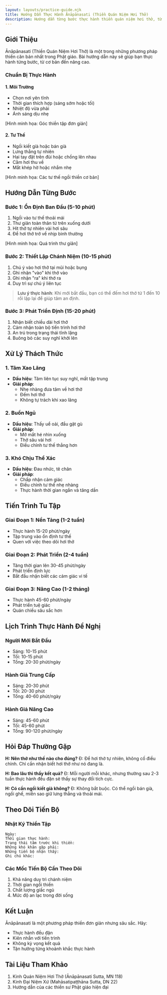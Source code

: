 ```yaml
---
layout: layouts/practice-guide.njk
title: Hướng Dẫn Thực Hành Ānāpānasati (Thiền Quán Niệm Hơi Thở)
description: Hướng dẫn từng bước thực hành thiền quán niệm hơi thở, từ cơ bản đến nâng cao
---
```


## Giới Thiệu

Ānāpānasati (Thiền Quán Niệm Hơi Thở) là một trong những phương pháp thiền căn bản nhất trong Phật giáo. Bài hướng dẫn này sẽ giúp bạn thực hành từng bước, từ cơ bản đến nâng cao.

### Chuẩn Bị Thực Hành

#### 1. Môi Trường
- Chọn nơi yên tĩnh
- Thời gian thích hợp (sáng sớm hoặc tối)
- Nhiệt độ vừa phải
- Ánh sáng dịu nhẹ

[Hình minh họa: Góc thiền tập đơn giản]

#### 2. Tư Thế
- Ngồi kiết già hoặc bán già
- Lưng thẳng tự nhiên
- Hai tay đặt trên đùi hoặc chồng lên nhau
- Cằm hơi thu về
- Mắt khép hờ hoặc nhắm nhẹ

[Hình minh họa: Các tư thế ngồi thiền cơ bản]

## Hướng Dẫn Từng Bước

### Bước 1: Ổn Định Ban Đầu (5-10 phút)
1. Ngồi vào tư thế thoải mái
2. Thư giãn toàn thân từ trên xuống dưới
3. Hít thở tự nhiên vài hơi sâu
4. Để hơi thở trở về nhịp bình thường

[Hình minh họa: Quá trình thư giãn]

### Bước 2: Thiết Lập Chánh Niệm (10-15 phút)
1. Chú ý vào hơi thở tại mũi hoặc bụng
2. Ghi nhận "vào" khi thở vào
3. Ghi nhận "ra" khi thở ra
4. Duy trì sự chú ý liên tục

> **Lưu ý thực hành**: Khi mới bắt đầu, bạn có thể đếm hơi thở từ 1 đến 10 rồi lặp lại để giúp tâm an định.

### Bước 3: Phát Triển Định (15-20 phút)
1. Nhận biết chiều dài hơi thở
2. Cảm nhận toàn bộ tiến trình hơi thở
3. An trú trong trạng thái tĩnh lặng
4. Buông bỏ các suy nghĩ khởi lên

## Xử Lý Thách Thức

### 1. Tâm Xao Lãng
- **Dấu hiệu**: Tâm liên tục suy nghĩ, mất tập trung
- **Giải pháp**: 
  - Nhẹ nhàng đưa tâm về hơi thở
  - Đếm hơi thở
  - Không tự trách khi xao lãng

### 2. Buồn Ngủ
- **Dấu hiệu**: Thấy uể oải, đầu gật gù
- **Giải pháp**:
  - Mở mắt hé nhìn xuống
  - Thở sâu vài hơi
  - Điều chỉnh tư thế thẳng hơn

### 3. Khó Chịu Thể Xác
- **Dấu hiệu**: Đau nhức, tê chân
- **Giải pháp**:
  - Chấp nhận cảm giác
  - Điều chỉnh tư thế nhẹ nhàng
  - Thực hành thời gian ngắn và tăng dần

## Tiến Trình Tu Tập

### Giai Đoạn 1: Nền Tảng (1-2 tuần)
- Thực hành 15-20 phút/ngày
- Tập trung vào ổn định tư thế
- Quen với việc theo dõi hơi thở

### Giai Đoạn 2: Phát Triển (2-4 tuần)
- Tăng thời gian lên 30-45 phút/ngày
- Phát triển định lực
- Bắt đầu nhận biết các cảm giác vi tế

### Giai Đoạn 3: Nâng Cao (1-2 tháng)
- Thực hành 45-60 phút/ngày
- Phát triển tuệ giác
- Quán chiếu sâu sắc hơn

## Lịch Trình Thực Hành Đề Nghị

### Người Mới Bắt Đầu
- Sáng: 10-15 phút
- Tối: 10-15 phút
- Tổng: 20-30 phút/ngày

### Hành Giả Trung Cấp
- Sáng: 20-30 phút
- Tối: 20-30 phút
- Tổng: 40-60 phút/ngày

### Hành Giả Nâng Cao
- Sáng: 45-60 phút
- Tối: 45-60 phút
- Tổng: 90-120 phút/ngày

## Hỏi Đáp Thường Gặp

**H: Nên thở như thế nào cho đúng?**
Đ: Để hơi thở tự nhiên, không cố điều chỉnh. Chỉ cần nhận biết hơi thở như nó đang là.

**H: Bao lâu thì thấy kết quả?**
Đ: Mỗi người mỗi khác, nhưng thường sau 2-3 tuần thực hành đều đặn sẽ thấy sự thay đổi tích cực.

**H: Có cần ngồi kiết già không?**
Đ: Không bắt buộc. Có thể ngồi bán già, ngồi ghế, miễn sao giữ lưng thẳng và thoải mái.

## Theo Dõi Tiến Bộ

### Nhật Ký Thiền Tập
```
Ngày:
Thời gian thực hành:
Trạng thái tâm trước khi thiền:
Những khó khăn gặp phải:
Những tiến bộ nhận thấy:
Ghi chú khác:
```

### Các Mốc Tiến Bộ Cần Theo Dõi
1. Khả năng duy trì chánh niệm
2. Thời gian ngồi thiền
3. Chất lượng giấc ngủ
4. Mức độ an lạc trong đời sống

## Kết Luận

Ānāpānasati là một phương pháp thiền đơn giản nhưng sâu sắc. Hãy:
- Thực hành đều đặn
- Kiên nhẫn với tiến trình
- Không kỳ vọng kết quả
- Tận hưởng từng khoảnh khắc thực hành

## Tài Liệu Tham Khảo
1. Kinh Quán Niệm Hơi Thở (Ānāpānasati Sutta, MN 118)
2. Kinh Đại Niệm Xứ (Mahāsatipaṭṭhāna Sutta, DN 22)
3. Hướng dẫn của các thiền sư Phật giáo hiện đại
